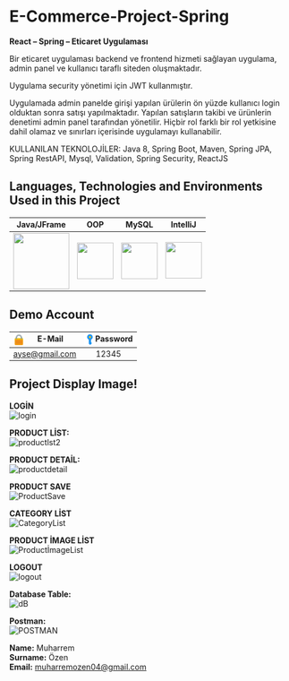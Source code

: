 # E-Commerce-Project-Spring


**React – Spring – Eticaret Uygulaması**<br>

Bir eticaret uygulaması backend ve frontend hizmeti sağlayan uygulama, admin panel ve kullanıcı taraflı
siteden oluşmaktadır. 

Uygulama security yönetimi için JWT kullanmıştır.

Uygulamada admin panelde girişi
yapılan ürülerin ön yüzde kullanıcı login olduktan sonra
satışı yapılmaktadır. Yapılan satışların takibi ve ürünlerin
denetimi admin panel tarafından yönetilir. Hiçbir rol farklı
bir rol yetkisine dahil olamaz ve sınırları içerisinde
uygulamayı kullanabilir.

KULLANILAN TEKNOLOJİLER:
Java 8, Spring Boot, Maven,
Spring JPA, Spring RestAPI, Mysql, Validation, Spring
Security, ReactJS


## Languages, Technologies and Environments Used in this Project


| Java/JFrame  | OOP | MySQL | IntelliJ  |
| :------------: | :------------: | :------------: | :------------: |
|  <img src ="https://cdn.iconscout.com/icon/free/png-256/java-60-1174953.png" width ="100px" height = "100px" style="float:left" > | <img src ="https://encrypted-tbn0.gstatic.com/images?q=tbn:ANd9GcRQie1pvA8p-kyK_bGjsjPJWv8x4NF9ahNvFA&usqp=CAU" width ="65px" height = "65px" style="float:left " >  |  <img src ="https://upload.wikimedia.org/wikipedia/commons/b/b2/Database-mysql.svg" width ="65px" height = "65px" style="float:left " > | <img src ="https://upload.wikimedia.org/wikipedia/commons/thumb/9/9c/IntelliJ_IDEA_Icon.svg/70px-IntelliJ_IDEA_Icon.svg.png" width ="65px" height = "65px" >  |

## Demo Account
| <img src ="https://github.com/nazligencel/java-desktop-technical-service/blob/main/images/mail.png" width ="20px" height = "20px" style="float:left" > E-Mail | <img src ="https://github.com/nazligencel/java-desktop-technical-service/blob/main/images/password.png" width ="20px" height = "20px" style="float:left" > Password | 
| :------------: | :------------: | 
|ayse@gmail.com| 12345 |


## Project Display Image!

**LOGİN**<br>
![login](https://user-images.githubusercontent.com/60547236/196029881-0fd6f559-6faf-45d0-82eb-c0eaf857105b.png)


**PRODUCT LİST:**<br>
![productlst2](https://user-images.githubusercontent.com/60547236/196029973-794a6a1a-9f58-4a5d-ad79-0296a9d84874.png)


**PRODUCT DETAİL:**<br>
![productdetail](https://user-images.githubusercontent.com/60547236/196030015-b4865d2b-ef07-491b-8e8a-ab863b219435.png)

**PRODUCT SAVE**<br>
![ProductSave](https://user-images.githubusercontent.com/60547236/196030062-85b39650-b6a7-4621-9aa5-192dd5d8ffab.png)

**CATEGORY LİST**<br>
![CategoryList](https://user-images.githubusercontent.com/60547236/196030093-359570ea-ed38-45f2-8435-62dbb1d15429.png)

**PRODUCT İMAGE LİST**<br>
![ProductİmageList](https://user-images.githubusercontent.com/60547236/196030118-99c2e8de-dd83-4e93-b970-9890f3876131.png)


**LOGOUT**<br>
![logout](https://user-images.githubusercontent.com/60547236/196030148-b7bfac88-7bcd-4fca-a985-d286c9eed1d3.png)


**Database Table:**<br>
![dB](https://user-images.githubusercontent.com/60547236/196030235-4c8564c7-91c0-46bc-9967-54b8d8e527bc.png)

**Postman:**<br>
![POSTMAN](https://user-images.githubusercontent.com/60547236/196030470-316e382b-9240-4a29-b4e8-276e2f1d572a.png)






**Name:** Muharrem  <br>
**Surname:** Özen <br>
**Email:** muharremozen04@gmail.com
